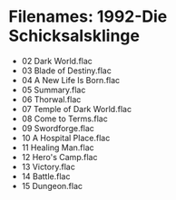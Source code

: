 # Filenames: 1992-Die Schicksalsklinge

* 02 Dark World.flac
* 03 Blade of Destiny.flac
* 04 A New Life Is Born.flac
* 05 Summary.flac
* 06 Thorwal.flac
* 07 Temple of Dark World.flac
* 08 Come to Terms.flac
* 09 Swordforge.flac
* 10 A Hospital Place.flac
* 11 Healing Man.flac
* 12 Hero's Camp.flac
* 13 Victory.flac
* 14 Battle.flac
* 15 Dungeon.flac
